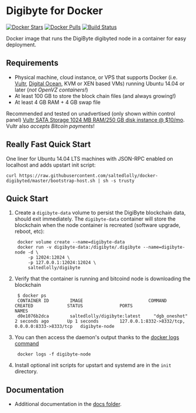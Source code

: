 Digibyte for Docker
===================

[![Docker Stars](https://img.shields.io/docker/stars/kylemanna/bitcoind.svg)](https://hub.docker.com/r/kylemanna/bitcoind/)
[![Docker Pulls](https://img.shields.io/docker/pulls/kylemanna/bitcoind.svg)](https://hub.docker.com/r/kylemanna/bitcoind/)
[![Build Status](https://travis-ci.org/kylemanna/docker-bitcoind.svg?branch=master)](https://travis-ci.org/kylemanna/docker-bitcoind/)

Docker image that runs the DigiByte digibyted node in a container for easy deployment.


Requirements
------------

* Physical machine, cloud instance, or VPS that supports Docker (i.e. [Vultr](http://bit.ly/1HngXg0), [Digital Ocean](http://bit.ly/18AykdD), KVM or XEN based VMs) running Ubuntu 14.04 or later (*not OpenVZ containers!*)
* At least 100 GB to store the block chain files (and always growing!)
* At least 4 GB RAM + 4 GB swap file

Recommended and tested on unadvertised (only shown within control panel) [Vultr SATA Storage 1024 MB RAM/250 GB disk instance @ $10/mo](http://bit.ly/vultrbitcoind).  Vultr also *accepts Bitcoin payments*!


Really Fast Quick Start
-----------------------

One liner for Ubuntu 14.04 LTS machines with JSON-RPC enabled on localhost and adds upstart init script:

    curl https://raw.githubusercontent.com/saltedlolly/docker-digibyted/master/bootstrap-host.sh | sh -s trusty


Quick Start
-----------

1. Create a `digibyte-data` volume to persist the DigiByte blockchain data, should exit immediately.  The `digibyte-data` container will store the blockchain when the node container is recreated (software upgrade, reboot, etc):

        docker volume create --name=digibyte-data
        docker run -v digibyte-data:/digibyte/.digibyte --name=digibyte-node -d \
            -p 12024:12024 \
            -p 127.0.0.1:12024:12024 \
            saltedlolly/digibyte

2. Verify that the container is running and bitcoind node is downloading the blockchain

        $ docker ps
        CONTAINER ID        IMAGE                         COMMAND             CREATED             STATUS              PORTS                                              NAMES
        d0e1076b2dca        saltedlolly/digibyte:latest     "dgb_oneshot"       2 seconds ago       Up 1 seconds        127.0.0.1:8332->8332/tcp, 0.0.0.0:8333->8333/tcp   digibyte-node

3. You can then access the daemon's output thanks to the [docker logs command]( https://docs.docker.com/reference/commandline/cli/#logs)

        docker logs -f digibyte-node

4. Install optional init scripts for upstart and systemd are in the `init` directory.


Documentation
-------------

* Additional documentation in the [docs folder](docs).
